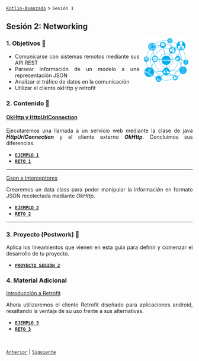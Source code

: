 [`Kotlin-Avanzado`](../Readme.md) > `Sesión 1`

## Sesión 2: Networking

<img src="images/network.png" align="right" height="120" hspace="10">

<div style="text-align: justify;">



### 1. Objetivos :dart: 

- Comunicarse con sistemas remotos mediante sus API REST
- Parsear información de un modelo a una representación JSON
- Analizar el tráfico de datos en la comunicación
- Utilizar el cliente okHttp y retrofit

### 2. Contenido :blue_book:

 

#### <ins>OkHttp y HttpUrlConnection</ins>

Ejecutaremos una llamada a un servicio web mediante la clase de java ___HttpUrlConnection___ y el cliente externo ___OkHttp___. Concluímos sus diferencias. 

- [**`EJEMPLO 1`**](Ejemplo-01/Readme.md)
- [**`RETO 1`**](Reto-01/Readme.md)

---



<ins>Gson e Interceptores</ins>

Crearemos un data class para poder manipular la informaciǿn en formato JSON recolectada mediante _OkHttp_.

- [**`EJEMPLO 2`**](Ejemplo-02/Readme.md)
- [**`RETO 2`**](Reto-02/Readme.md)

---

 



### 3. Proyecto (Postwork) :hammer:

Aplica los lineamientos que vienen en esta guía para definir y comenzar el desarrollo de tu proyecto.

- [**`PROYECTO SESIÓN 2`**](Proyecto/Readme.md)


### 4. Material Adicional 

<ins>Introducción a Retrofit</ins>

Ahora utilizaremos el cliente Retrofit diseñado para aplicaciones android, resaltando la ventaja de su uso frente a sus alternativas.

- [**`EJEMPLO 3`**](Ejemplo-03/Readme.md)
- [**`RETO 3`**](Reto-03/Readme.md)

<br/>

[`Anterior`](../Readme.md) | [`Siguiente`](../Sesion-03/Readme.md)      

</div>

